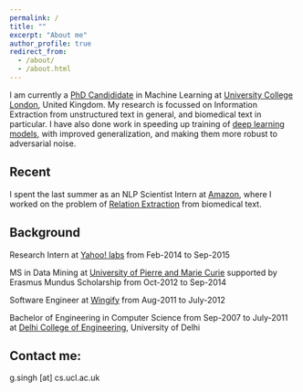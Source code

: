 ```yaml
---
permalink: /
title: ""
excerpt: "About me"
author_profile: true
redirect_from: 
  - /about/
  - /about.html
---
```


I am currently a <a href="http://www.cs.ucl.ac.uk/people/G.Singh.html/">PhD Candididate</a> in Machine Learning at <a href="https://www.ucl.ac.uk/">University College London</a>, United Kingdom. My research is focussed on Information Extraction from unstructured text in general, and biomedical text in particular. I have also done work in speeding up training of <a href ="https://arxiv.org/abs/1807.11414">deep learning models</a>, with improved generalization, and making them more robust to adversarial noise. 

Recent
------
I spent the last summer as an NLP Scientist Intern at <a href ="https://www.amazon.com"> Amazon</a>, where I worked on the problem of <a href="https://en.wikipedia.org/wiki/Relationship_extraction">Relation Extraction</a> from biomedical text.

Background
------
Research Intern at <a href ="https://research.yahoo.com/">Yahoo! labs</a> from Feb-2014 to Sep-2015 

MS in Data Mining at <a href = "http://www.upmc.fr/en/">University of Pierre and Marie Curie</a> supported by Erasmus Mundus Scholarship from Oct-2012 to Sep-2014

Software Engineer at <a href="http://wingify.com/">Wingify</a> from Aug-2011 to July-2012

Bachelor of Engineering in Computer Science from Sep-2007 to July-2011 at <a href="http://dtu.ac.in/">Delhi College of Engineering</a>, University of Delhi



Contact me:
------
g.singh [at] cs.ucl.ac.uk
